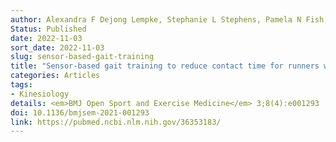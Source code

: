 ```yaml
---
author: Alexandra F Dejong Lempke, Stephanie L Stephens, Pamela N Fish, Xavier D Thompson, Joseph M Hart, David J Hryvniak, Jordan Rodu, Jay Hertel
Status: Published
date: 2022-11-03
sort_date: 2022-11-03
slug: sensor-based-gait-training
title: "Sensor-based gait training to reduce contact time for runners with exercise-related lower leg pain: a randomised controlled trial"
categories: Articles
tags:
- Kinesiology
details: <em>BMJ Open Sport and Exercise Medicine</em> 3;8(4):e001293 
doi: 10.1136/bmjsem-2021-001293
link: https://pubmed.ncbi.nlm.nih.gov/36353183/
---
```

